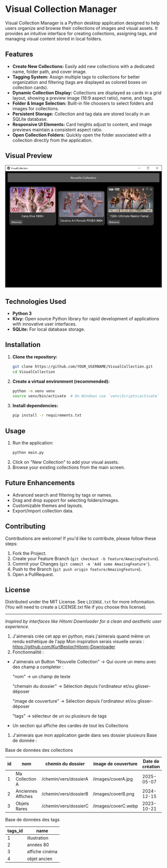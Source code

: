 # Visual Collection Manager

Visual Collection Manager is a Python desktop application designed to help users organize and browse their collections of images and visual assets. It provides an intuitive interface for creating collections, assigning tags, and managing visual content stored in local folders.

## Features

*   **Create New Collections:** Easily add new collections with a dedicated name, folder path, and cover image.
*   **Tagging System:** Assign multiple tags to collections for better organization and filtering (tags are displayed as colored boxes on collection cards).
*   **Dynamic Collection Display:** Collections are displayed as cards in a grid layout, showing a preview image (16:9 aspect ratio), name, and tags.
*   **Folder & Image Selection:** Built-in file choosers to select folders and images for collections.
*   **Persistent Storage:** Collection and tag data are stored locally in an SQLite database.
*   **Responsive UI Elements:** Card heights adjust to content, and image previews maintain a consistent aspect ratio.
*   **Open Collection Folders:** Quickly open the folder associated with a collection directly from the application.

## Visual Preview

![Application Preview](image.png)

## Technologies Used

*   **Python 3**
*   **Kivy:** Open source Python library for rapid development of applications with innovative user interfaces.
*   **SQLite:** For local database storage.

## Installation

1.  **Clone the repository:**
    ```bash
    git clone https://github.com/YOUR_USERNAME/VisualCollection.git
    cd VisualCollection
    ```
2.  **Create a virtual environment (recommended):**
    ```bash
    python -m venv venv
    source venv/bin/activate  # On Windows use `venv\Scripts\activate`
    ```
3.  **Install dependencies:**
    ```bash
    pip install -r requirements.txt
    ```

## Usage

1.  Run the application:
    ```bash
    python main.py
    ```
2.  Click on "New Collection" to add your visual assets.
3.  Browse your existing collections from the main screen.

## Future Enhancements

*   Advanced search and filtering by tags or names.
*   Drag and drop support for selecting folders/images.
*    Customizable themes and layouts.
*   Export/import collection data.

## Contributing

Contributions are welcome! If you'd like to contribute, please follow these steps:

1.  Fork the Project.
2.  Create your Feature Branch (`git checkout -b feature/AmazingFeature`).
3.  Commit your Changes (`git commit -m 'Add some AmazingFeature'`).
4.  Push to the Branch (`git push origin feature/AmazingFeature`).
5.  Open a PullRequest.

## License

Distributed under the MIT License. See `LICENSE.txt` for more information. (You will need to create a LICENSE.txt file if you choose this license).

---

*Inspired by interfaces like Hitomi Downloader for a clean and aesthetic user experience.*

1. J'aimerais crée cet app en python, mais j'aimerais quand même un rendu esthétique de l'app
Mon inspiration serais visuelle serais : https://github.com/KurtBestor/Hitomi-Downloader
2. Fonctionnalité :
- J'aimerais un Button "Nouvelle Collection" -> Qui ouvre un menu avec des champ a completer :
    
    "nom" -> un champ de texte
    
    "chemain du dossier" -> Sélection depuis l'ordinateur et/ou glisser-déposer
    
    "image de couverture" -> Sélection depuis l'ordinateur et/ou glisser-déposer
    
    "tags" -> sélecteur de un ou plusieurs de tags
    
- Un section qui affiche des cardes de tout les Collections

1. J'aimerais que mon application garde dans ses dossier plusieurs Base de donnée :

Base de données des collections

| id | nom                | chemin du dossier     | image de couverture | Date de création | tags     |
| -- | ------------------ | --------------------- | ------------------- | ---------------- | -------- |
| 1  | Ma Collection A    | /chemin/vers/dossierA | /images/coverA.jpg  | 2025-05-07       | 1, 2     |
| 2  | Anciennes Affiches | /chemin/vers/dossierB | /images/coverB.png  | 2024-12-15       | 3        |
| 3  | Objets Rares       | /chemin/vers/dossierC | /images/coverC.webp | 2023-10-21       | 2, 4     |

Base de données des tags

| tags\_id | name           |
| -------- | -------------- |
| 1        | illustration   |
| 2        | années 80      |
| 3        | affiche cinéma |
| 4        | objet ancien   |